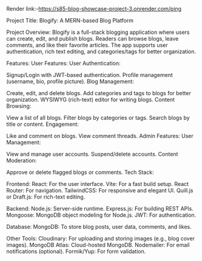 Render link:-https://s85-blog-showcase-project-3.onrender.com/ping

Project Title:
Blogify: A MERN-based Blog Platform

Project Overview:
Blogify is a full-stack blogging application where users can create, edit, and publish blogs. Readers can browse blogs, leave comments, and like their favorite articles. The app supports user authentication, rich text editing, and categories/tags for better organization.

Features:
User Features:
User Authentication:

Signup/Login with JWT-based authentication.
Profile management (username, bio, profile picture).
Blog Management:

Create, edit, and delete blogs.
Add categories and tags to blogs for better organization.
WYSIWYG (rich-text) editor for writing blogs.
Content Browsing:

View a list of all blogs.
Filter blogs by categories or tags.
Search blogs by title or content.
Engagement:

Like and comment on blogs.
View comment threads.
Admin Features:
User Management:

View and manage user accounts.
Suspend/delete accounts.
Content Moderation:

Approve or delete flagged blogs or comments.
Tech Stack:

Frontend:
React: For the user interface.
Vite: For a fast build setup.
React Router: For navigation.
TailwindCSS: For responsive and elegant UI.
Quill.js or Draft.js: For rich-text editing.

Backend:
Node.js: Server-side runtime.
Express.js: For building REST APIs.
Mongoose: MongoDB object modeling for Node.js.
JWT: For authentication.

Database:
MongoDB: To store blog posts, user data, comments, and likes.

Other Tools:
Cloudinary: For uploading and storing images (e.g., blog cover images).
MongoDB Atlas: Cloud-hosted MongoDB.
Nodemailer: For email notifications (optional).
Formik/Yup: For form validation.
